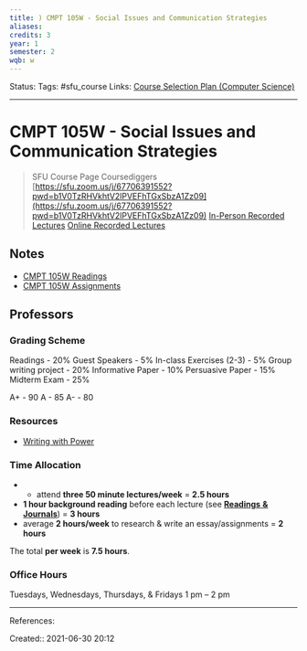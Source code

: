 ```yaml
---
title: ) CMPT 105W - Social Issues and Communication Strategies
aliases:
credits: 3
year: 1
semester: 2
wqb: w
---
```

Status:
Tags: #sfu_course
Links: [Course Selection Plan (Computer Science)](out/course-selection-plan-computer-science.md)
___

# CMPT 105W - Social Issues and Communication Strategies
> SFU Course Page
> Coursediggers
> [https://sfu.zoom.us/j/67706391552?pwd=b1V0TzRHVkhtV2lPVEFhTGxSbzA1Zz09](https://sfu.zoom.us/j/67706391552?pwd=b1V0TzRHVkhtV2lPVEFhTGxSbzA1Zz09)
> [In-Person Recorded Lectures](https://canvas.sfu.ca/courses/67897/pages/in-person-lecture-recordings)
> [Online Recorded Lectures](https://canvas.sfu.ca/courses/67897/pages/lecture-recordings)
## Notes
- [CMPT 105W Readings](out/cmpt-105w-readings.md)
- [CMPT 105W Assignments](out/cmpt-105w-assignments.md)
## Professors

### Grading Scheme
Readings - 20%
Guest Speakers - 5%
In-class Exercises (2-3) - 5%
Group writing project - 20%
Informative Paper - 10%
Persuasive Paper - 15%
Midterm Exam - 25%

A+ - 90
A - 85
A- - 80

### Resources
- [Writing with Power](https://ebookcentral-proquest-com.proxy.lib.sfu.ca/lib/sfu-ebooks/reader.action?docID=241397)
### Time Allocation
- -  attend **three 50 minute lectures/week** = **2.5 hours**
- **1 hour background reading** before each lecture (see [**Readings** **& Journals**](https://canvas.sfu.ca/courses/67897/assignments "Assignments")) = **3 hours**
- average **2 hours/week** to research & write an essay/assignments = **2 hours**

The total **per week** is **7.5 hours**.
### Office Hours
Tuesdays, Wednesdays, Thursdays, & Fridays 1 pm – 2 pm
___
References:

Created:: 2021-06-30 20:12

